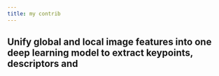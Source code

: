 ```yaml
---
title: my contrib
---
```


## Unify global and local image features into one deep learning model to extract keypoints, descriptors and
